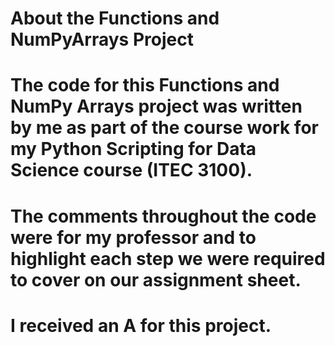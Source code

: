 # About the Functions and NumPyArrays Project

# The code for this Functions and NumPy Arrays project was written by me as part of the course work for my Python Scripting for Data Science course (ITEC 3100).

# The comments throughout the code were for my professor and to highlight each step we were required to cover on our assignment sheet.

# I received an A for this project.
